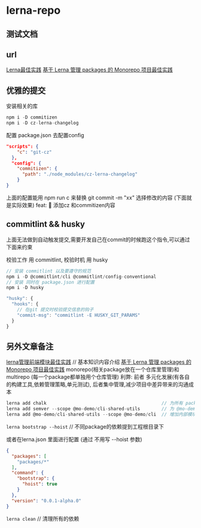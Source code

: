 # lerna-repo

## 测试文档

## url

[Lerna最佳实践](https://juejin.cn/post/6844903911095025678)
[基于 Lerna 管理 packages 的 Monorepo 项目最佳实践](https://juejin.cn/post/6844903911095025678)

## 优雅的提交

安装相关的库

```js
npm i -D commitizen
npm i -D cz-lerna-changelog
```

配置 package.json 去配置config

```json
"scripts": {
    "c": "git-cz"
  },
  "config": {
    "commitizen": {
      "path": "./node_modules/cz-lerna-changelog"
    }
}

```

上面的配置能用 npm run c 来替换 git commit -m "xx"
选择修改的内容  (下面就是实际效果)
feat: 🎸 添加cz 和commitizen内容

## commitlint && husky

上面无法做到自动触发提交,需要开发自己在commit的时候跑这个指令,可以通过下面来约束

校验工作 用 commitlint, 校验时机 用 husky

```js
// 安装 commitlint 以及要遵守的规范
npm i -D @commitlint/cli @commitlint/config-conventional
// 安装 同时在 package.json 进行配置
npm i -D husky

"husky": {
  "hooks": {
    // 在git 提交时校验提交信息的钩子
    "commit-msg": "commitlint -E HUSKY_GIT_PARAMS"
  }
}
```


## 另外文章备注

[lerna管理前端模块最佳实践](https://juejin.cn/post/6844903568751722509) // 基本知识内容介绍
[基于 Lerna 管理 packages 的 Monorepo 项目最佳实践](https://juejin.cn/post/6844903911095025678)
monorepo(相关package放在一个仓库里管理)和multirepo (每一个package都单独用个仓库管理)
利弊: 前者 多元化发展(有各自的构建工具,依赖管理策略,单元测试), 后者集中管理,减少项目中差异带来的沟通成本

``` js
lerna add chalk                                           // 为所有 package 增加 chalk 模块
lerna add semver --scope @mo-demo/cli-shared-utils        // 为 @mo-demo/cli-shared-utils 增加 semver 模块
lerna add @mo-demo/cli-shared-utils --scope @mo-demo/cli  // 增加内部模块之间的依赖
```

`lerna bootstrap --hoist` // 不同package的依赖提到工程根目录下

或者在lerna.json 里面进行配置 (通过 不用写 --hoist 参数)

```json
{
  "packages": [
    "packages/*"
  ],
  "command": {
    "bootstrap": {
      "hoist": true
    }
  },
  "version": "0.0.1-alpha.0"
}

```

`lerna clean` // 清理所有的依赖
